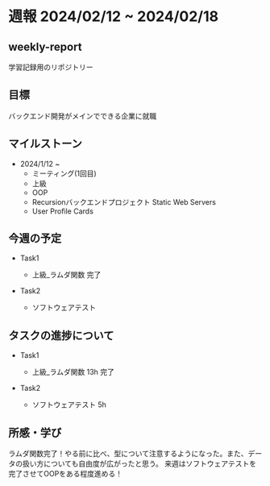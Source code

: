 # 週報 2024/02/12 ~ 2024/02/18

## weekly-report
学習記録用のリポジトリー

## 目標
バックエンド開発がメインでできる企業に就職

## マイルストーン
- 2024/1/12 ~
    - ミーティング(1回目)
    - 上級
    - OOP
    - Recursionバックエンドプロジェクト Static Web Servers
    - User Profile Cards

## 今週の予定
- Task1
    - 上級_ラムダ関数 完了

- Task2
    - ソフトウェアテスト

## タスクの進捗について
- Task1
    - 上級_ラムダ関数  13h 完了

- Task2
    - ソフトウェアテスト 5h

## 所感・学び
ラムダ関数完了！やる前に比べ、型について注意するようになった。また、データの扱い方についても自由度が広がったと思う。
来週はソフトウェアテストを完了させてOOPをある程度進める！
